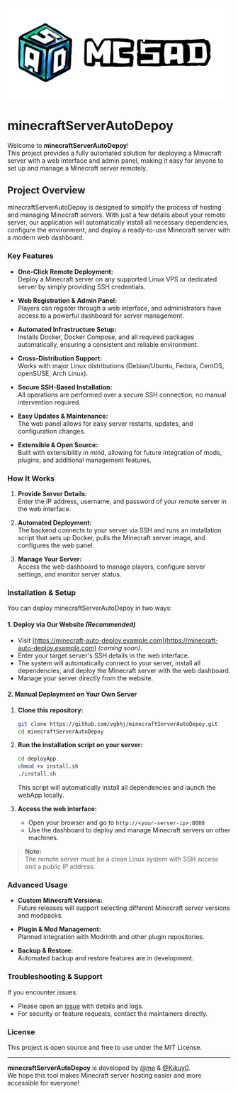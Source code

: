 ![inqSerdiagram](https://github.com/vgbhj/minecraftServerAutoDepoy/blob/main/other/banner.png?raw=true)

# minecraftServerAutoDepoy

Welcome to **minecraftServerAutoDepoy**!  
This project provides a fully automated solution for deploying a Minecraft server with a web interface and admin panel, making it easy for anyone to set up and manage a Minecraft server remotely.

## Project Overview

minecraftServerAutoDepoy is designed to simplify the process of hosting and managing Minecraft servers. With just a few details about your remote server, our application will automatically install all necessary dependencies, configure the environment, and deploy a ready-to-use Minecraft server with a modern web dashboard.

### Key Features

- **One-Click Remote Deployment:**  
  Deploy a Minecraft server on any supported Linux VPS or dedicated server by simply providing SSH credentials.

- **Web Registration & Admin Panel:**  
  Players can register through a web interface, and administrators have access to a powerful dashboard for server management.

- **Automated Infrastructure Setup:**  
  Installs Docker, Docker Compose, and all required packages automatically, ensuring a consistent and reliable environment.

- **Cross-Distribution Support:**  
  Works with major Linux distributions (Debian/Ubuntu, Fedora, CentOS, openSUSE, Arch Linux).

- **Secure SSH-Based Installation:**  
  All operations are performed over a secure SSH connection; no manual intervention required.

- **Easy Updates & Maintenance:**  
  The web panel allows for easy server restarts, updates, and configuration changes.

- **Extensible & Open Source:**  
  Built with extensibility in mind, allowing for future integration of mods, plugins, and additional management features.

### How It Works

1. **Provide Server Details:**  
   Enter the IP address, username, and password of your remote server in the web interface.

2. **Automated Deployment:**  
   The backend connects to your server via SSH and runs an installation script that sets up Docker, pulls the Minecraft server image, and configures the web panel.

3. **Manage Your Server:**  
   Access the web dashboard to manage players, configure server settings, and monitor server status.

### Installation & Setup

You can deploy minecraftServerAutoDepoy in two ways:

#### 1. Deploy via Our Website *(Recommended)*

- Visit [https://minecraft-auto-deploy.example.com](https://minecraft-auto-deploy.example.com) *(coming soon)*.
- Enter your target server's SSH details in the web interface.
- The system will automatically connect to your server, install all dependencies, and deploy the Minecraft server with the web dashboard.
- Manage your server directly from the website.

#### 2. Manual Deployment on Your Own Server

1. **Clone this repository:**
   ```sh
   git clone https://github.com/vgbhj/minecraftServerAutoDepoy.git
   cd minecraftServerAutoDepoy
   ```

2. **Run the installation script on your server:**
   ```sh
   cd deployApp
   chmod +x install.sh
   ./install.sh
   ```

   This script will automatically install all dependencies and launch the webApp locally.

3. **Access the web interface:**
   - Open your browser and go to `http://<your-server-ip>:8080`
   - Use the dashboard to deploy and manage Minecraft servers on other machines.

> **Note:**  
> The remote server must be a clean Linux system with SSH access and a public IP address.

### Advanced Usage

- **Custom Minecraft Versions:**  
  Future releases will support selecting different Minecraft server versions and modpacks.

- **Plugin & Mod Management:**  
  Planned integration with Modrinth and other plugin repositories.

- **Backup & Restore:**  
  Automated backup and restore features are in development.

### Troubleshooting & Support

If you encounter issues:

- Please open an [issue](https://github.com/vgbhj/minecraftServerAutoDepoy/issues) with details and logs.
- For security or feature requests, contact the maintainers directly.

### License

This project is open source and free to use under the MIT License.

---

**minecraftServerAutoDepoy** is developed by [@me](https://github.com/vgbhj) & [@Kikuy0](https://github.com/Kikuy0).  
We hope this tool makes Minecraft server hosting easier and more accessible for everyone!